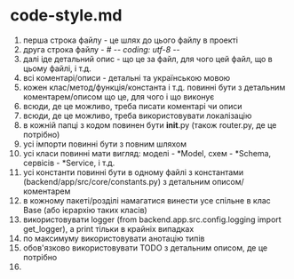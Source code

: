 # code-style.md

1) перша строка файлу - це шлях до цього файлу в проекті
2) друга строка файлу - # -*- coding: utf-8 -*-
3) далі іде детальний опис - що це за файл, для чого цей файл, що в цьому файлі, і т.д.
4) всі коментарі/описи - детальні та українською мовою
5) кожен клас/метод/функція/константа і т.д. повинні бути з детальним коментарем/описом що це, для чого і що виконує
6) всюди, де це можливо, треба писати коментарі чи описи 
7) всюди, де це можливо, треба використовувати локалізацію
8) в кожній папці з кодом повинен бути __init__.py (також router.py, де це потрібно)
9) усі імпорти повинні бути з повним шляхом
10) усі класи повинні мати вигляд: моделі - *Model, схем - *Schema, сервісів - *Service, і т.д.
11) усі константи повинні бути в одному файлі з константами (backend/app/src/core/constants.py) з детальним описом/коментарем
12) в кожному пакеті/розділі намагатися винести усе спільне в клас Base (або ієрархію таких класів)
13) використовувати logger (from backend.app.src.config.logging import get_logger), а print тільки в крайніх випадках
14) по максимуму використовувати анотацію типів
15) обов'язково використовувати TODO з детальним описом, де це потрібно
16) 